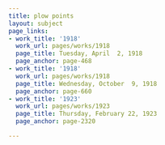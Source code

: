 ```yaml
---
title: plow points
layout: subject
page_links:
- work_title: '1918'
  work_url: pages/works/1918
  page_title: Tuesday, April  2, 1918
  page_anchor: page-468
- work_title: '1918'
  work_url: pages/works/1918
  page_title: Wednesday, October  9, 1918
  page_anchor: page-660
- work_title: '1923'
  work_url: pages/works/1923
  page_title: Thursday, February 22, 1923
  page_anchor: page-2320

---
```

